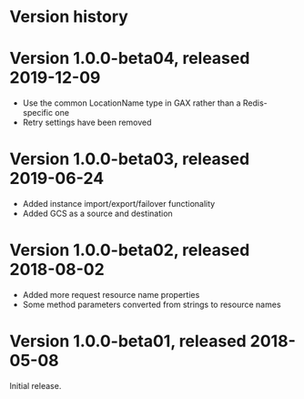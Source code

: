 # Version history

# Version 1.0.0-beta04, released 2019-12-09

- Use the common LocationName type in GAX rather than a Redis-specific one
- Retry settings have been removed

# Version 1.0.0-beta03, released 2019-06-24

- Added instance import/export/failover functionality
- Added GCS as a source and destination

# Version 1.0.0-beta02, released 2018-08-02

- Added more request resource name properties
- Some method parameters converted from strings to resource names

# Version 1.0.0-beta01, released 2018-05-08

Initial release.

